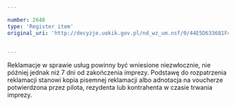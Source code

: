 ```yaml
---

number: 2648
type: 'Register item'
original_uri: 'http://decyzje.uokik.gov.pl/nd_wz_um.nsf/0/44E5D633681F4EDEC125792E00428DFE?OpenDocument'


---
```


Reklamacje w sprawie usług powinny być wniesione niezwłocznie, nie później jednak niż 7 dni od zakończenia imprezy. Podstawę do rozpatrzenia reklamacji stanowi kopia pisemnej reklamacji albo adnotacja na voucherze potwierdzona przez pilota, rezydenta lub kontrahenta w czasie trwania imprezy.
